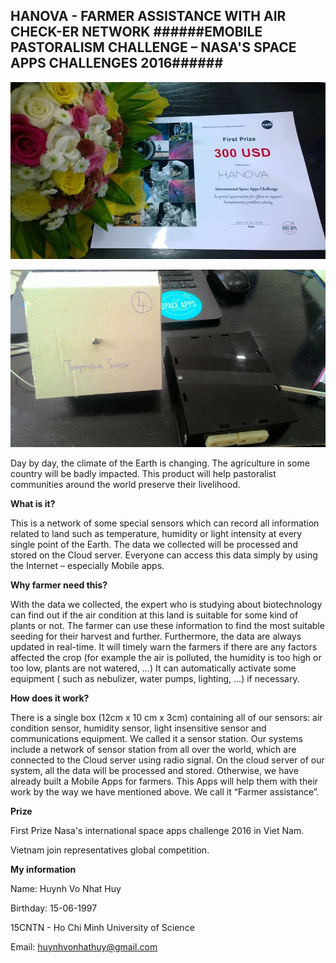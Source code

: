 __HANOVA - FARMER ASSISTANCE WITH AIR CHECK-ER NETWORK__
######EMOBILE PASTORALISM CHALLENGE – NASA'S SPACE APPS CHALLENGES 2016######
-------------------------------------------------------------------------------------------------------------------------



![GitHub Logo](https://github.com/huytion156/Anova/blob/master/prize.jpg)


![GitHub Logo](https://github.com/huytion156/Anova/blob/master/product.jpg)



Day by day, the climate of the Earth is changing. The agriculture in some country will be badly impacted.
This product will help pastoralist communities around the world preserve their livelihood.

**What is it?**

This is a network of some special sensors which can record all information related to land such as temperature, humidity or light intensity at every single point of the Earth. The data we collected will be processed and stored on the Cloud server. Everyone can access this data simply by using the Internet – especially Mobile apps.

**Why farmer need this?**

With the data we collected, the expert who is studying about biotechnology can find out if the air condition at this land is suitable for some kind of plants or not. The farmer can use these information to find the most suitable seeding for their harvest and further.
Furthermore, the data are always updated in real-time. It will timely warn the farmers if there are any factors affected the crop (for example the air is polluted, the humidity is too high or too low, plants are not watered, …)  It can automatically activate some equipment ( such as nebulizer, water pumps, lighting, ...) if necessary.

**How does it work?**

There is a single box (12cm x 10 cm x 3cm) containing all of our sensors: air condition sensor, humidity sensor, light insensitive sensor and communications equipment. We called it a sensor station. Our systems include a network of sensor station from all over the world, which are connected to the Cloud server using radio signal.
On the cloud server of our system, all the data will be processed and stored. 
Otherwise, we have already built a Mobile Apps for farmers. This Apps will help them with their work by the way we have mentioned above. We call it “Farmer assistance”.     

**Prize**

First Prize Nasa's international space apps challenge 2016 in Viet Nam.

Vietnam join representatives global competition.

**My information**

Name: Huynh Vo Nhat Huy

Birthday: 15-06-1997

15CNTN - Ho Chi Minh University of Science

Email: huynhvonhathuy@gmail.com
